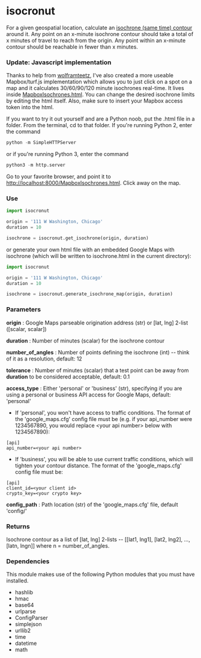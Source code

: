 # isocronut

For a given geospatial location, calculate an [isochrone (same time) contour](http://en.wikipedia.org/wiki/Isochrone_map) around it. Any point on an x-minute isochrone contour should take a total of x minutes of travel to reach from the origin. Any point within an x-minute contour should be reachable in fewer than x minutes.

### Update: Javascript implementation

Thanks to help from [wolframteetz](https://github.com/wolframteetz), I've also created a more useable Mapbox/turf.js implementation which allows you to just click on a spot on a map and it calculates 30/60/90/120 minute isochrones real-time. It lives inside [MapboxIsochrones.html](https://github.com/drewfustin/isocronut/blob/master/MapboxIsochrones.html). You can change the desired isochrone limits by editing the html itself. Also, make sure to insert your Mapbox access token into the html.

If you want to try it out yourself and are a Python noob, put the .html file in a folder. From the terminal, cd to that folder. If you're running Python 2, enter the command

```python
python -m SimpleHTTPServer
```

or if you're running Python 3, enter the command

```python
python3 -m http.server
```

Go to your favorite browser, and point it to [http://localhost:8000/MapboxIsochrones.html](http://localhost:8000/MapboxIsochrones.html). Click away on the map.

### Use

```python
import isocronut

origin = '111 W Washington, Chicago'
duration = 10

isochrone = isocronut.get_isochrone(origin, duration)
```

or generate your own html file with an embedded Google Maps with isochrone (which will be written to isochrone.html in the current directory):

```python
import isocronut

origin = '111 W Washington, Chicago'
duration = 10

isochrone = isocronut.generate_isochrone_map(origin, duration)
```

### Parameters

__origin__ : Google Maps parseable origination address (str) or [lat, lng] 2-list ([scalar, scalar])

__duration__ : Number of minutes (scalar) for the isochrone contour

__number_of_angles__ : Number of points defining the isochrone (int) -- think of it as a resolution, default: 12

__tolerance__ : Number of minutes (scalar) that a test point can be away from __duration__ to be considered acceptable, default: 0.1

__access_type__ : Either 'personal' or 'business' (str), specifying if you are using a personal or business API access for Google Maps, default: 'personal'

  * If 'personal', you won't have access to traffic conditions. The format of the 'google_maps.cfg' config file must be (e.g. if your api_number were 1234567890, you would replace \<your api number\> below with 1234567890):

```
[api]
api_number=<your api number>
```

  * If 'business', you will be able to use current traffic conditions, which will tighten your contour distance. The format of the 'google_maps.cfg' config file must be:

```
[api]
client_id=<your client id>
crypto_key=<your crypto key>
```

__config_path__ : Path location (str) of the 'google_maps.cfg' file, default 'config/'

### Returns

Isochrone contour as a list of [lat, lng] 2-lists -- [[lat1, lng1], [lat2, lng2], ..., [latn, lngn]] where n = number_of_angles.

### Dependencies

This module makes use of the following Python modules that you must have installed.

* hashlib
* hmac
* base64
* urlparse
* ConfigParser
* simplejson
* urllib2
* time
* datetime
* math
